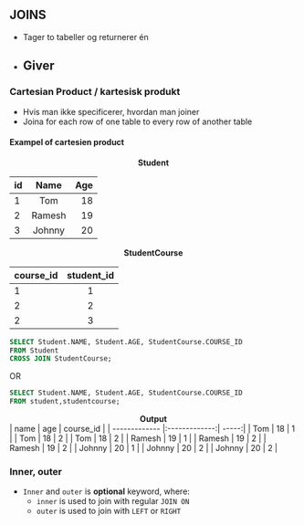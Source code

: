 ## JOINS

- Tager to tabeller og returnerer én
- Giver 
  - 

### Cartesian Product / kartesisk produkt

- Hvis man ikke specificerer, hvordan man joiner
- Joina for each row of one table to every row of another table

#### Exampel of cartesien product

<center><b>Student </b> </center>

| id       |  Name    |        Age  |
| ------------- |:-------------:| -----:|
| 1     | Tom |  18 |
| 2     | Ramesh      |   19 |
|3 | Johnny      |    20 |

<center><b>StudentCourse </b> </center>

| course_id       |  student_id    |
| ------------- |:-------------:|
| 1     | 1 |
| 2     | 2      |
|2 | 3      |

```SQL
SELECT Student.NAME, Student.AGE, StudentCourse.COURSE_ID
FROM Student
CROSS JOIN StudentCourse;
```

OR 

```SQL
SELECT Student.NAME, Student.AGE, StudentCourse.COURSE_ID 
FROM student,studentcourse;
```

<center><b>Output </b> </center>
| name       |  age    |        course_id  |
| ------------- |:-------------:| -----:|
| Tom     | 18 |  1 |
| Tom     | 18      |   2 |
| Tom     | 18      |    2 |
| Ramesh     | 19 |  1 |
| Ramesh     | 19      |   2 |
| Ramesh     | 19      |    2 |
| Johnny     | 20 |  1 |
| Johnny     | 20      |   2 |
| Johnny     | 20      |    2 |

### Inner, outer

- `Inner` and `outer` is **optional** keyword, where:
  -  `inner` is used to join with regular `JOIN ON` 
  -  `outer` is used to join with `LEFT` or `RIGHT` 

